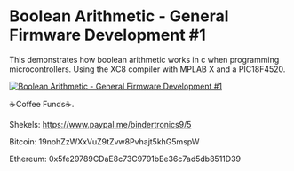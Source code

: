# **Boolean Arithmetic - General Firmware Development #1**

This demonstrates how boolean arithmetic works in c when programming microcontrollers. Using the XC8 compiler with MPLAB X and a PIC18F4520.

[![Boolean Arithmetic - General Firmware Development #1](https://img.youtube.com/vi/jiDUifbxC6U/0.jpg)](https://www.youtube.com/watch?v=jiDUifbxC6U "Boolean Arithmetic - General Firmware Development #1")

☕Coffee Funds☕.

Shekels: 
https://www.paypal.me/bindertronics9/5

Bitcoin: 
19nohZzWXxVuZ9tZvw8Pvhajt5khG5mspW

Ethereum: 
0x5fe29789CDaE8c73C9791bEe36c7ad5db8511D39
 



















